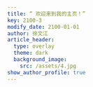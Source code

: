 ```yaml
---
title: “ 欢迎来到我的主页！”   
key: 2100-3
modify_date: 2100-01-01
author: 徐文江
article_header:
  type: overlay
  theme: dark
  background_image:
    src: /assets/4.jpg
show_author_profile: true
---
```






